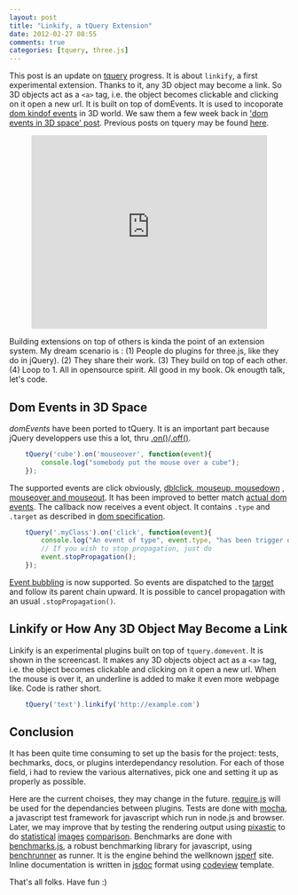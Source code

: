 ```yaml
---
layout: post
title: "Linkify, a tQuery Extension"
date: 2012-02-27 08:55
comments: true
categories: [tquery, three.js]
---
```


This post is an update on
[tquery](https://github.com/jeromeetienne/tquery) progress.
It is about ```linkify```, a first experimental extension.
Thanks to it, any 3D object may become a link.
So  3D objects act as a ```<a>``` tag, i.e. the object becomes
clickable and clicking on it open a new url.
It is built on top of domEvents.
It is used to incoporate
[dom kindof events](http://www.w3.org/TR/DOM-Level-2-Events/events.html)
in 3D world.
We saw them a few week back in
['dom events in 3D space' post](http://learningthreejs.com/blog/2012/01/17/dom-events-in-3d-space/).
Previous posts on tquery may be found [here](/blog/categories/tquery/).

<center>
	<iframe width="425" height="349" src="http://www.youtube.com/embed/MlW7PeuXGDM" frameborder="0" allowfullscreen></iframe>
</center>

<!-- more -->

Building extensions on top of others is kinda the point of an extension system.
My dream scenario is : 
(1) People do plugins for three.js, like they do in jQuery).
(2) They share their work.
(3) They build on top of each other.
(4) Loop to 1.
All in opensource spirit. All good in my book. Ok enougth talk, let's code.

## Dom Events in 3D Space

*domEvents* have been ported to tQuery.
It is an important part because jQuery developpers use this a lot, thru
[.on()](http://api.jquery.com/on/)/[.off()](http://api.jquery.com/off/).

```javascript
    tQuery('cube').on('mouseover', function(event){
        console.log("somebody put the mouse over a cube");
    });
```

The supported events are click obviously,
[dblclick, mouseup, mousedown](http://www.quirksmode.org/dom/events/click.html)
, [mouseover and mouseout](http://www.quirksmode.org/dom/events/mouseover.html).
It has been improved to better match
[actual dom events](http://www.w3.org/TR/DOM-Level-2-Events/events.html).
The callback now receives a event object. It contains ```.type``` and ```.target```
as described in [dom specification](http://www.w3.org/TR/DOM-Level-2-Events/events.html#Events-Event).


```javascript
    tQuery('.myClass').on('click', function(event){
        console.log("An event of type", event.type, "has been trigger on ", event.target);
        // If you wish to stop propagation, just do 
        event.stopPropagation();
    });
```

[Event bubbling](http://www.w3.org/TR/DOM-Level-2-Events/events.html#Events-flow-bubbling)
is now supported. So events are dispatched to the
[target](http://www.w3.org/TR/DOM-Level-2-Events/events.html#Events-EventTarget)
and follow its parent chain upward. It is possible to cancel propagation with an usual
```.stopPropagation()```.

## Linkify or How Any 3D Object May Become a Link

Linkify is an experimental plugins built on top of ```tquery.domevent```. It is
shown in the screencast.
It makes any 3D objects object act as a ```<a>``` tag, i.e. the object becomes
clickable and clicking on it open a new url. When the mouse is over it, an underline
is added to make it even more webpage like.
Code is rather short.

```javascript
    tQuery('text').linkify('http://example.com')
```

## Conclusion

It has been quite time consuming to set up the basis for the project:
tests, bechmarks, docs, or plugins interdependancy resolution. 
For each of those field, i had to review the various alternatives,
pick one and setting it up as properly as possible.

Here are the current choises, they may change in the future.
[require.js](http://requirejs.org/) will be used for the dependancies between plugins.
Tests are done with [mocha](http://visionmedia.github.com/mocha/),
a javascript test framework for javascript which run in node.js and browser.
Later, we may improve that by testing the rendering output using
[pixastic](http://www.pixastic.com/) to do
[statistical](http://en.wikipedia.org/wiki/Mean_squared_error)
[images](http://en.wikipedia.org/wiki/Peak_signal-to-noise_ratio)
[comparison](http://en.wikipedia.org/wiki/Root_mean_square_deviation).
Benchmarks are done with
[benchmarks.js](http://benchmarkjs.com/), a robust benchmarking library for javascript,
using
[benchrunner](https://github.com/jeromeetienne/benchrunner)
as runner.
It is the engine behind the wellknown
[jsperf](http://jsperf.com/browse)
site.
Inline documentation is written in [jsdoc](http://code.google.com/p/jsdoc-toolkit/)
format using
[codeview](http://www.thebrightlines.com/2010/05/06/new-template-for-jsdoctoolkit-codeview/)
template.

That's all folks. Have fun :)